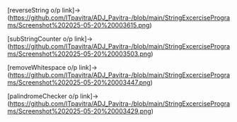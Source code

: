 [reverseString o/p link]->(https://github.com/ITpavitra/ADJ_Pavitra-/blob/main/StringExcercisePrograms/Screenshot%202025-05-20%20003615.png)

[subStringCounter o/p link]->(https://github.com/ITpavitra/ADJ_Pavitra-/blob/main/StringExcercisePrograms/Screenshot%202025-05-20%20003503.png)

[removeWhitespace o/p link]->(https://github.com/ITpavitra/ADJ_Pavitra-/blob/main/StringExcercisePrograms/Screenshot%202025-05-20%20003447.png)

[palindromeChecker o/p link]->(https://github.com/ITpavitra/ADJ_Pavitra-/blob/main/StringExcercisePrograms/Screenshot%202025-05-20%20003429.png)
